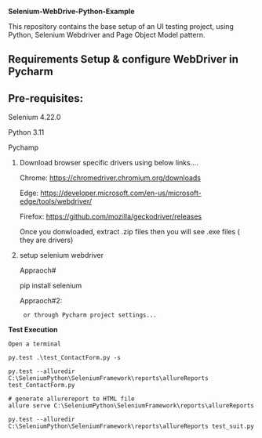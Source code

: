 **Selenium-WebDrive-Python-Example**	

This repository contains the base setup of an UI testing project, using Python, Selenium Webdriver and Page Object Model pattern.

Requirements
Setup & configure WebDriver in Pycharm
---------------------------------------
Pre-requisites:
----------
  Selenium 4.22.0
  
  Python 3.11
  
  Pychamp

1) Download browser specific drivers using below links....	

    Chrome:	https://chromedriver.chromium.org/downloads
    
    Edge:	https://developer.microsoft.com/en-us/microsoft-edge/tools/webdriver/
    
    Firefox:	https://github.com/mozilla/geckodriver/releases	
    
    Once you donwloaded, extract .zip files then you will see .exe files ( they are drivers)

2) setup selenium webdriver
   
	Appraoch#

    pip install selenium
   
	Appraoch#2:

		or through Pycharm project settings...

**Test Execution**

    Open a terminal

    py.test .\test_ContactForm.py -s

    py.test --alluredir C:\SeleniumPython\SeleniumFramework\reports\allureReports test_ContactForm.py

    # generate allurereport to HTML file
    allure serve C:\SeleniumPython\SeleniumFramework\reports\allureReports
    
    py.test --alluredir C:\SeleniumPython\SeleniumFramework\reports\allureReports test_suit.py
